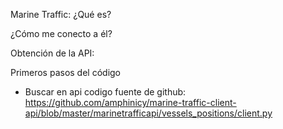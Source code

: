 Marine Traffic:
¿Qué es?

¿Cómo me conecto a él?

Obtención de la API:

Primeros pasos del código
- Buscar en api codigo fuente de github: https://github.com/amphinicy/marine-traffic-client-api/blob/master/marinetrafficapi/vessels_positions/client.py